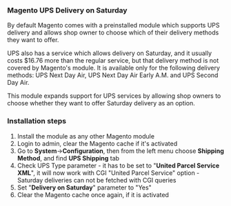 ### Magento UPS Delivery on Saturday

By default Magento comes with a preinstalled module which supports UPS delivery and allows shop owner to choose which of their delivery methods they want to offer.

UPS also has a service which allows delivery on Saturday, and it usually costs $16.76 more than the regular service, but that delivery method is not covered by Magento's module. It is available only for the following delivery methods: UPS Next Day Air, UPS Next Day Air Early A.M. and UPS Second Day Air.

This module expands support for UPS services by allowing shop owners to choose whether they want to offer Saturday delivery as an option.


### Installation steps

1. Install the module as any other Magento module
2. Login to admin, clear the Magento cache if it's activated
3. Go to **System**->**Configuration**, then from the left menu choose **Shipping Method**, and find **UPS Shipping** tab
4. Check UPS Type parameter - it has to be set to "**United Parcel Service XML**", it will now work with CGI "United Parcel Service" option - Saturday deliveries can not be fetched with CGI queries
5. Set "**Delivery on Saturday**" parameter to "Yes"
6. Clear the Magento cache once again, if it is activated